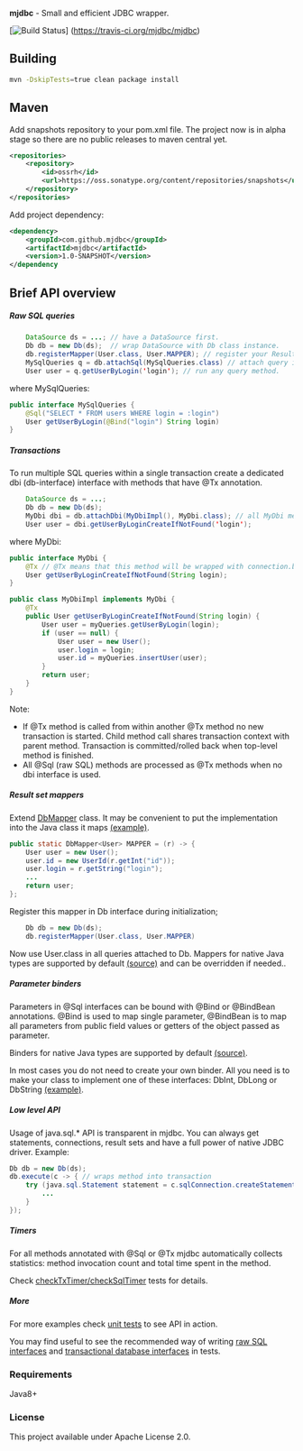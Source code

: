 __mjdbc__  - Small and efficient JDBC wrapper.

[![Build Status](https://travis-ci.org/mjdbc/mjdbc.svg?branch=master)]	(https://travis-ci.org/mjdbc/mjdbc)

## Building

```bash
mvn -DskipTests=true clean package install
```

## Maven

Add snapshots repository to your pom.xml file. The project now is in alpha stage so there are no public releases to maven central yet.
```xml
<repositories>
    <repository>
        <id>ossrh</id>
        <url>https://oss.sonatype.org/content/repositories/snapshots</url>
    </repository>
</repositories>
```

Add project dependency:
```xml
<dependency>
    <groupId>com.github.mjdbc</groupId>
    <artifactId>mjdbc</artifactId>
    <version>1.0-SNAPSHOT</version>
</dependency
```

## Brief API overview

##### Raw SQL queries
```java
    DataSource ds = ...; // have a DataSource first.
    Db db = new Db(ds);  // wrap DataSource with Db class instance.
    db.registerMapper(User.class, User.MAPPER); // register your ResultSet mappers. Do it once on startup.
    MySqlQueries q = db.attachSql(MySqlQueries.class) // attach query interface. It will parse and validate all queries at this moment.
    User user = q.getUserByLogin('login'); // run any query method.
```
where MySqlQueries:
```java
public interface MySqlQueries {
    @Sql("SELECT * FROM users WHERE login = :login")
    User getUserByLogin(@Bind("login") String login)
}
```

##### Transactions
To run multiple SQL queries within a single transaction create a dedicated dbi (db-interface) interface with methods that have @Tx annotation.
```java
    DataSource ds = ...;
    Db db = new Db(ds);
    MyDbi dbi = db.attachDbi(MyDbiImpl(), MyDbi.class); // all MyDbi method calls will be proxied to MyDbiImpl wrapped with transactions.
    User user = dbi.getUserByLoginCreateIfNotFound('login');
```
where MyDbi:
```java
public interface MyDbi {
    @Tx // @Tx means that this method will be wrapped with connection.begin/commit/rollback(on Exception)
    User getUserByLoginCreateIfNotFound(String login);
}

public class MyDbiImpl implements MyDbi {
    @Tx
    public User getUserByLoginCreateIfNotFound(String login) {
        User user = myQueries.getUserByLogin(login);
        if (user == null) {
            User user = new User();
            user.login = login;
            user.id = myQueries.insertUser(user);
        }
        return user;
    }
}
```
Note:
 * If @Tx method is called from within another @Tx method no new transaction is started. Child method call shares transaction context with parent method.
 Transaction is committed/rolled back when top-level method is finished.
 * All @Sql (raw SQL) methods are processed as @Tx methods when no dbi interface is used.



##### Result set mappers

Extend [DbMapper](https://github.com/mjdbc/mjdbc/blob/master/src/main/java/com/github/mjdbc/DbMapper.java) class.
It may be convenient to put the implementation into the Java class it maps [(example)](https://github.com/mjdbc/mjdbc/blob/master/src/test/java/com/github/mjdbc/test/asset/model/User.java).

```java
public static DbMapper<User> MAPPER = (r) -> {
    User user = new User();
    user.id = new UserId(r.getInt("id"));
    user.login = r.getString("login");
    ...
    return user;
};
```

Register this mapper in Db interface during initialization;
```java
    Db db = new Db(ds);
    db.registerMapper(User.class, User.MAPPER)
```
Now use User.class in all queries attached to Db.
Mappers for native Java types are supported by default [(source)](https://github.com/mjdbc/mjdbc/blob/master/src/main/java/com/github/mjdbc/util/Mappers.java) and can be overridden if needed..


##### Parameter binders
Parameters in @Sql interfaces can be bound with @Bind or @BindBean annotations. @Bind is used to map single parameter,
@BindBean is to map all parameters from public field values or getters of the object passed as parameter.

Binders for native Java types are supported by default [(source)](https://github.com/mjdbc/mjdbc/blob/master/src/main/java/com/github/mjdbc/util/Binders.java).

In most cases you do not need to create your own binder. All you need is to make your class to implement one of these interfaces: DbInt, DbLong or DbString [(example)](https://github.com/mjdbc/mjdbc/blob/master/src/test/java/com/github/mjdbc/test/asset/model/UserId.java).

##### Low level API
Usage of java.sql.* API is transparent in mjdbc. You can always get statements, connections, result sets and have a full power of native JDBC driver.
Example:
```java
Db db = new Db(ds);
db.execute(c -> { // wraps method into transaction
    try (java.sql.Statement statement = c.sqlConnection.createStatement()) {
        ...
    }
});
```

##### Timers
For all methods annotated with @Sql or @Tx mjdbc automatically collects statistics: method invocation count and total time spent in the method.

Check [checkTxTimer/checkSqlTimer](https://github.com/mjdbc/mjdbc/blob/master/src/test/java/com/github/mjdbc/test/SamplesTest.java) tests for details.


##### More
For more examples check [unit tests](https://github.com/mjdbc/mjdbc/blob/master/src/test/java/com/github/mjdbc/test/) to see API in action.

You may find useful to see the recommended way of writing [raw SQL interfaces](https://github.com/mjdbc/mjdbc/blob/master/src/test/java/com/github/mjdbc/test/asset/UserSql.java) and
[transactional database interfaces](https://github.com/mjdbc/mjdbc/blob/master/src/test/java/com/github/mjdbc/test/asset/dbi/SampleDbi.java) in tests.


### Requirements

Java8+


### License

This project available under Apache License 2.0.
